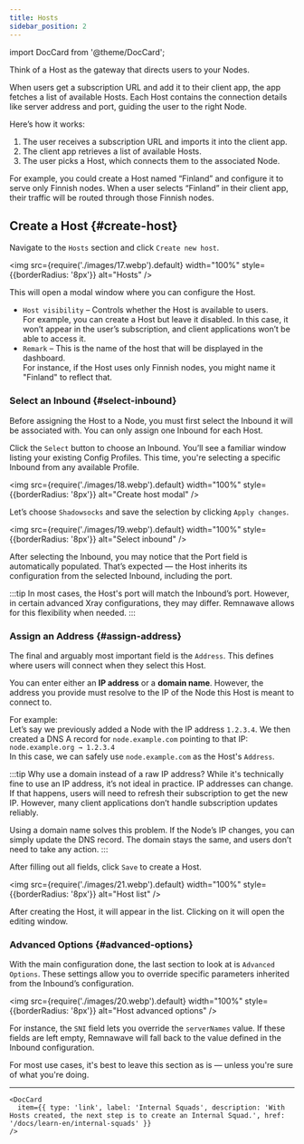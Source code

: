 ```yaml
---
title: Hosts
sidebar_position: 2
---
```


import DocCard from '@theme/DocCard';

Think of a Host as the gateway that directs users to your Nodes.

When users get a subscription URL and add it to their client app, the app fetches a list of available Hosts. Each Host contains the connection details like server address and port, guiding the user to the right Node.

Here’s how it works:

1. The user receives a subscription URL and imports it into the client app.
2. The client app retrieves a list of available Hosts.
3. The user picks a Host, which connects them to the associated Node.

For example, you could create a Host named “Finland” and configure it to serve only Finnish nodes. When a user selects “Finland” in their client app, their traffic will be routed through those Finnish nodes.

## Create a Host {#create-host}

Navigate to the `Hosts` section and click `Create new host`.

<img src={require('./images/17.webp').default} width="100%" style={{borderRadius: '8px'}} alt="Hosts" />

This will open a modal window where you can configure the Host.

- `Host visibility` – Controls whether the Host is available to users.  
  For example, you can create a Host but leave it disabled. In this case, it won’t appear in the user’s subscription, and client applications won’t be able to access it.
- `Remark` – This is the name of the host that will be displayed in the dashboard.  
  For instance, if the Host uses only Finnish nodes, you might name it "Finland" to reflect that.

### Select an Inbound {#select-inbound}

Before assigning the Host to a Node, you must first select the Inbound it will be associated with.
You can only assign one Inbound for each Host.

Click the `Select` button to choose an Inbound. You’ll see a familiar window listing your existing Config Profiles. This time, you're selecting a specific Inbound from any available Profile.

<img src={require('./images/18.webp').default} width="100%" style={{borderRadius: '8px'}} alt="Create host modal" />

Let’s choose `Shadowsocks` and save the selection by clicking `Apply changes`.

<img src={require('./images/19.webp').default} width="100%" style={{borderRadius: '8px'}} alt="Select inbound" />

After selecting the Inbound, you may notice that the Port field is automatically populated. That’s expected — the Host inherits its configuration from the selected Inbound, including the port.

:::tip
In most cases, the Host's port will match the Inbound’s port. However, in certain advanced Xray configurations, they may differ. Remnawave allows for this flexibility when needed.
:::

### Assign an Address {#assign-address}

The final and arguably most important field is the `Address`. This defines where users will connect when they select this Host.

You can enter either an **IP address** or a **domain name**. However, the address you provide must resolve to the IP of the Node this Host is meant to connect to.

For example:  
Let’s say we previously added a Node with the IP address `1.2.3.4`.
We then created a DNS A record for `node.example.com` pointing to that IP: `node.example.org → 1.2.3.4`  
In this case, we can safely use `node.example.com` as the Host's `Address`.

:::tip Why use a domain instead of a raw IP address?
While it's technically fine to use an IP address, it’s not ideal in practice. IP addresses can change. If that happens, users will need to refresh their subscription to get the new IP. However, many client applications don’t handle subscription updates reliably.

Using a domain name solves this problem. If the Node’s IP changes, you can simply update the DNS record. The domain stays the same, and users don’t need to take any action.
:::

After filling out all fields, click `Save` to create a Host.

<img src={require('./images/21.webp').default} width="100%" style={{borderRadius: '8px'}} alt="Host list" />

After creating the Host, it will appear in the list. Clicking on it will open the editing window.

### Advanced Options {#advanced-options}

With the main configuration done, the last section to look at is `Advanced Options`. These settings allow you to override specific parameters inherited from the Inbound’s configuration.

<img src={require('./images/20.webp').default} width="100%" style={{borderRadius: '8px'}} alt="Host advanced options" />

For instance, the `SNI` field lets you override the `serverNames` value. If these fields are left empty, Remnawave will fall back to the value defined in the Inbound configuration.

For most use cases, it's best to leave this section as is — unless you're sure of what you're doing.

---

```mdx-code-block
<DocCard
  item={{ type: 'link', label: 'Internal Squads', description: 'With Hosts created, the next step is to create an Internal Squad.', href: '/docs/learn-en/internal-squads' }}
/>
```
